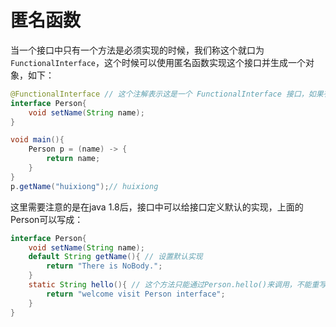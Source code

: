 # 匿名函数

当一个接口中只有一个方法是必须实现的时候，我们称这个就口为 `FunctionalInterface`，这个时候可以使用匿名函数实现这个接口并生成一个对象，如下：

```java
@FunctionalInterface // 这个注解表示这是一个 FunctionalInterface 接口，如果有其他方法必须实现则会编译报错
interface Person{
    void setName(String name);
}

void main(){
    Person p = (name) -> {
        return name;
    }
}
p.getName("huixiong");// huixiong
```

这里需要注意的是在java 1.8后，接口中可以给接口定义默认的实现，上面的Person可以写成：

```java
interface Person{
    void setName(String name);
    default String getName(){ // 设置默认实现
        return "There is NoBody.";
    }
    static String hello(){ // 这个方法只能通过Person.hello()来调用，不能重写
        return "welcome visit Person interface";
    }
}
```